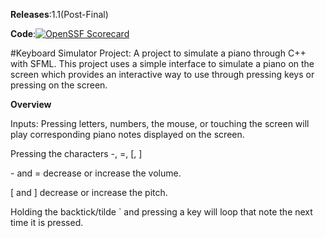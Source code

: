 **Releases**:1.1(Post-Final)

**Code**:[![OpenSSF Scorecard](https://api.scorecard.dev/projects/github.com/Varynx/KeyboardProject/badge)](https://scorecard.dev/viewer/?uri=github.com/Varynx/KeyboardProject)

#Keyboard Simulator Project: A project to simulate a piano through C++ with SFML. This project uses a simple interface to simulate a piano on the screen which provides an interactive way to use through pressing keys or pressing on the screen.

**Overview**

Inputs:
Pressing letters, numbers, the mouse, or touching the screen will play corresponding piano notes displayed on the screen.

Pressing the characters -, =, [, ]

  \- and = decrease or increase the volume.

  [ and ] decrease or increase the pitch.

Holding the backtick/tilde ` and pressing a key will loop that note the next time it is pressed.

